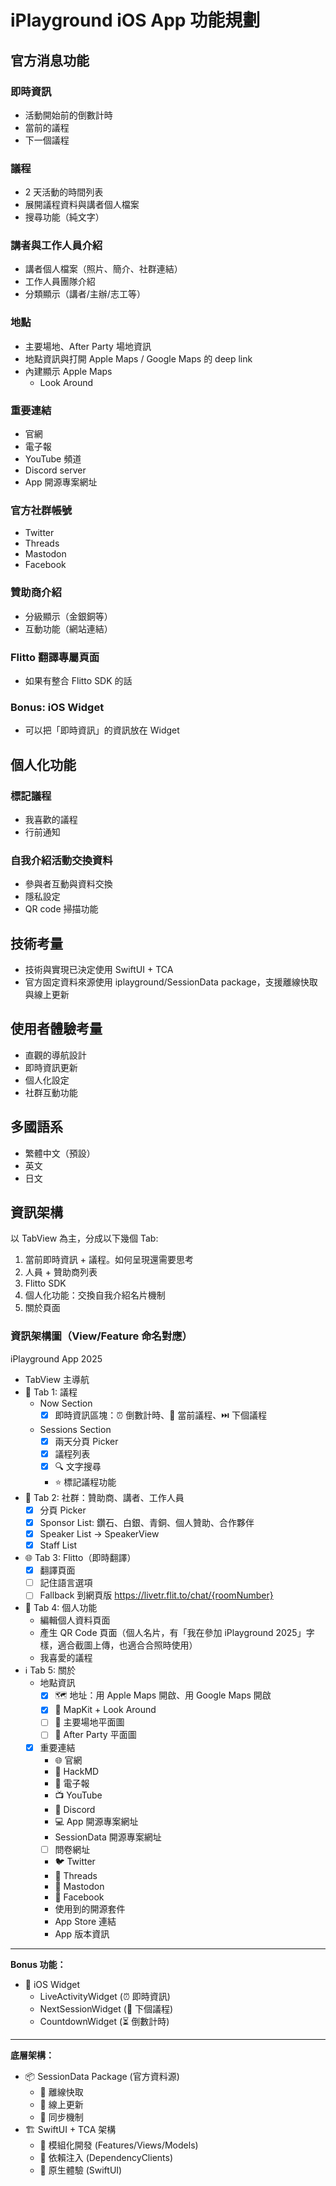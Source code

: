 # iPlayground iOS App 功能規劃

## 官方消息功能

### 即時資訊
- 活動開始前的倒數計時
- 當前的議程
- 下一個議程

### 議程
- 2 天活動的時間列表
- 展開議程資料與講者個人檔案
- 搜尋功能（純文字）

### 講者與工作人員介紹
- 講者個人檔案（照片、簡介、社群連結）
- 工作人員團隊介紹
- 分類顯示（講者/主辦/志工等）

### 地點
- 主要場地、After Party 場地資訊
- 地點資訊與打開 Apple Maps / Google Maps 的 deep link
- 內建顯示 Apple Maps
  - Look Around

### 重要連結
- 官網
- 電子報
- YouTube 頻道
- Discord server
- App 開源專案網址

### 官方社群帳號

- Twitter
- Threads
- Mastodon
- Facebook

### 贊助商介紹
- 分級顯示（金銀銅等）
- 互動功能（網站連結）

### Flitto 翻譯專屬頁面
- 如果有整合 Flitto SDK 的話

### Bonus: iOS Widget

- 可以把「即時資訊」的資訊放在 Widget

## 個人化功能

### 標記議程

- 我喜歡的議程
- 行前通知

### 自我介紹活動交換資料
- 參與者互動與資料交換
- 隱私設定
- QR code 掃描功能

## 技術考量

- 技術與實現已決定使用 SwiftUI + TCA
- 官方固定資料來源使用 iplayground/SessionData package，支援離線快取與線上更新

## 使用者體驗考量

- 直觀的導航設計
- 即時資訊更新
- 個人化設定
- 社群互動功能

## 多國語系

- 繁體中文（預設）
- 英文
- 日文

## 資訊架構

以 TabView 為主，分成以下幾個 Tab:

1. 當前即時資訊 + 議程。如何呈現還需要思考
2. 人員 + 贊助商列表
3. Flitto SDK
4. 個人化功能：交換自我介紹名片機制
5. 關於頁面

### 資訊架構圖（View/Feature 命名對應）

iPlayground App 2025
- TabView 主導航
 - 📅 Tab 1: 議程
   - Now Section
     - [x] 即時資訊區塊：⏰ 倒數計時、📍 當前議程、⏭️ 下個議程
   - Sessions Section
     - [x] 兩天分頁 Picker
     - [x] 議程列表
     - [x] 🔍 文字搜尋
     - ⭐ 標記議程功能
 - 👥 Tab 2: 社群：贊助商、講者、工作人員
   - [x] 分頁 Picker
   - [x] Sponsor List: 鑽石、白銀、青銅、個人贊助、合作夥伴
   - [x] Speaker List -> SpeakerView
   - [x] Staff List
 - 🌐 Tab 3: Flitto（即時翻譯）
   - [x] 翻譯頁面
   - [ ] 記住語言選項
   - [ ] Fallback 到網頁版 https://livetr.flit.to/chat/{roomNumber}
 - 👤 Tab 4: 個人功能
   - 編輯個人資料頁面
   - 產生 QR Code 頁面（個人名片，有「我在參加 iPlayground 2025」字樣，適合截圖上傳，也適合合照時使用）
   - 我喜愛的議程
 - ℹ️ Tab 5: 關於
   - 地點資訊
     - [x] 🗺️ 地址：用 Apple Maps 開啟、用 Google Maps 開啟
     - [x] 👀 MapKit + Look Around
     - [ ] 🏢 主要場地平面圖
     - [ ] 🎉 After Party 平面圖
   - [x] 重要連結
     - 🌐 官網
     - 📝 HackMD
     - 📧 電子報
     - 📺 YouTube
     - 💬 Discord
     - 💻 App 開源專案網址
     - SessionData 開源專案網址
     - [ ] 問卷網址
     - 🐦 Twitter
     - 🧵 Threads
     - 🐘 Mastodon
     - 👥 Facebook
     - 使用到的開源套件
     - App Store 連結
     - App 版本資訊

---

**Bonus 功能：**
- 📱 iOS Widget
  - LiveActivityWidget (⏰ 即時資訊)
  - NextSessionWidget (📅 下個議程)
  - CountdownWidget (⏳ 倒數計時)

---

**底層架構：**
- 📦 SessionData Package (官方資料源)
  - 💾 離線快取
  - 🔄 線上更新
  - 🔄 同步機制
- 🏗️ SwiftUI + TCA 架構
  - 🧩 模組化開發 (Features/Views/Models)
  - 🔗 依賴注入 (DependencyClients)
  - 📱 原生體驗 (SwiftUI)
